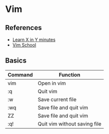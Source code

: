 # Vim

## References

- [Learn X in Y minutes](https://learnxinyminutes.com/docs/vim/)
- [Vim School](https://vimschool.netlify.app/introduction/vimtutor/)

## Basics

| Command | Function |
| --- | --- |
| vim <filename> | Open <filename> in vim |
| :q | Quit vim |
| :w | Save current file |
| :wq | Save file and quit vim |
| ZZ | Save file and quit vim |
| :q! | Quit vim without saving file |
